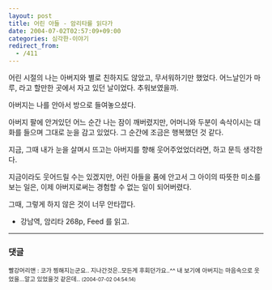 ```yaml
---
layout: post
title: 어린 아들 - 암리타를 읽다가
date: 2004-07-02T02:57:09+09:00
categories: 심각한-이야기
redirect_from:
  - /411
---
```


어린 시절의 나는 아버지와 별로 친하지도 않았고, 무서워하기만 했었다. 어느날인가 마루, 라고 할만한 곳에서 자고 있던 날이었다. 추워보였을까.

아버지는 나를 안아서 방으로 들여놓으셨다.

아버지 팔에 안겨있던 어느 순간 나는 잠이 깨버렸지만, 어머니와 두분이 속삭이시는 대화를 들으며 그대로 눈을 감고 있었다. 그 순간에 조금은 행복했던 것 같다.

지금, 그때 내가 눈을 살며시 뜨고는 아버지를 향해 웃어주었었더라면, 하고 문득 생각한다.

지금이라도 웃어드릴 수는 있겠지만, 어린 아들을 품에 안고서 그 아이의 따뜻한 미소를 보는 일은, 이제 아버지로써는 경험할 수 없는 일이 되어버렸다.

그때, 그렇게 하지 않은 것이 너무 안타깝다.

<ul>

<li>강남역, 암리타 268p, Feed 를 읽고.</li>

</ul>

* * *

### 댓글



<!--- cmt:766 --->
<!--- mail: --->
<!--- parent:0 --->

<small>빨강머리앤 : 코가 찡해지는군요.. 지나간것은..모든게 후회던가요..^^ 내 보기에 아버지는 마음속으로 웃었을...알고 있었을것 같은데.. <small>(2004-07-02 04:54:14)</small></small>

